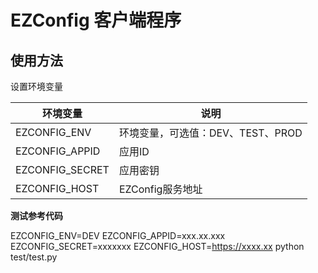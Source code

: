 # EZConfig 客户端程序

## 使用方法

设置环境变量

| 环境变量 | 说明 |
| --- | --- |
| EZCONFIG_ENV | 环境变量，可选值：DEV、TEST、PROD |
| EZCONFIG_APPID | 应用ID |
| EZCONFIG_SECRET | 应用密钥 |
| EZCONFIG_HOST | EZConfig服务地址 |

**测试参考代码**

EZCONFIG_ENV=DEV EZCONFIG_APPID=xxx.xx.xxx EZCONFIG_SECRET=xxxxxxx EZCONFIG_HOST=https://xxxx.xx python test/test.py
